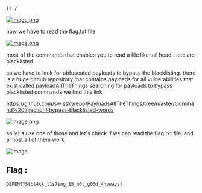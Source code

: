 ```
ls /
```

[![image.png](https://i.postimg.cc/cCyWxw8h/image.png)](https://postimg.cc/ZBc2j9Hv)

now we have to read the flag.txt file

[![image.png](https://i.postimg.cc/rFq6f8GD/image.png)](https://postimg.cc/QVYntZyD)

most of the commands that enables you to read a file like tail head ...etc are blacklisted

so we have to look for obfuscated payloads to bypass the blacklisting. there is a huge github repository that contains payloads for all vulnerabilities that exist called payloadAllTheThings
searching for payloads to bypass blacklisted commands we find this link

https://github.com/swisskyrepo/PayloadsAllTheThings/tree/master/Command%20Injection#bypass-blacklisted-words

[![image.png](https://i.postimg.cc/sXfSnG2n/image.png)](https://postimg.cc/R38NhFKf)

so let's use one of those and let's check if we can read the flag.txt file.
and almost all of them work

![image](https://github.com/0lston/defensys_ctf/assets/97733918/f84b8591-cce8-44eb-97d2-f92376e37476)

## Flag : 
```
DEFENSYS{bl4ck_l1s7ing_15_n0t_g00d_4nyways}
```
